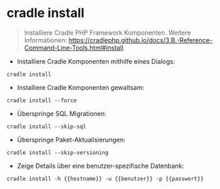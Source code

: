# cradle install

> Installiere Cradle PHP Framework Komponenten.
> Weitere Informationen: <https://cradlephp.github.io/docs/3.B.-Reference-Command-Line-Tools.html#install>.

- Installiere Cradle Komponenten mithilfe eines Dialogs:

`cradle install`

- Installiere Cradle Komponenten gewaltsam:

`cradle install --force`

- Überspringe SQL Migrationen:

`cradle install --skip-sql`

- Überspringe Paket-Aktualisierungen:

`cradle install --skip-versioning`

- Zeige Details über eine benutzer-spezifische Datenbank:

`cradle install -h {{hostname}} -u {{benutzer}} -p {{passwort}}`
